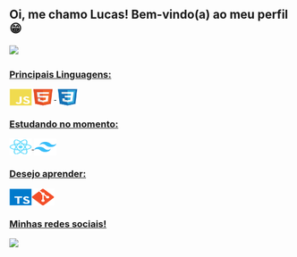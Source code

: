 ## Oi, me chamo Lucas! Bem-vindo(a) ao meu perfil 😁


 <div>
   <a href="https://github.com/LucasDev-18">
   <img height="180em" src="https://github-readme-stats.vercel.app/api/top-langs/?username=LucasDev-18&layout=compact&langs_count=6&theme=algolia"/>
</div>

### Principais Linguagens:

  <img align="center" alt="Js" height="30" width="40" src="https://raw.githubusercontent.com/devicons/devicon/master/icons/javascript/javascript-plain.svg"><img align="center" alt="HTML" height="30" width="40" src="https://raw.githubusercontent.com/devicons/devicon/master/icons/html5/html5-original.svg">
  <img align="center" alt="CSS" height="30" width="40" src="https://raw.githubusercontent.com/devicons/devicon/master/icons/css3/css3-original.svg">
</div>

### Estudando no momento:
<img align="center" alt="React" height="30" width="40" src="https://raw.githubusercontent.com/devicons/devicon/1119b9f84c0290e0f0b38982099a2bd027a48bf1/icons/react/react-original.svg"> <img align="center" alt="TailwindCSS" height="30" width="40" src="https://raw.githubusercontent.com/devicons/devicon/ca28c779441053191ff11710fe24a9e6c23690d6/icons/tailwindcss/tailwindcss-original.svg">

### Desejo aprender: 
  <img align="center" alt="Ts" height="30" width="40" src="https://raw.githubusercontent.com/devicons/devicon/1119b9f84c0290e0f0b38982099a2bd027a48bf1/icons/typescript/typescript-original.svg"><img align="center" alt="Ts" height="30" width="40" 
src="https://github.com/devicons/devicon/blob/master/icons/git/git-original.svg">

  ### Minhas redes sociais!
 
<div>
 <a href="https://www.linkedin.com/in/jos%C3%A9-lucas-63748723b/" target="_blank"><img src="https://img.shields.io/badge/-LinkedIn-%230077B5?style=for-the-badge&logo=linkedin&logoColor=white" target="_blank"></a> 

</div>
